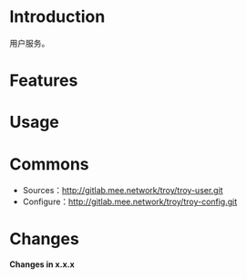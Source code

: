 # Introduction
用户服务。

# Features

# Usage

# Commons
* Sources：<http://gitlab.mee.network/troy/troy-user.git>
* Configure：<http://gitlab.mee.network/troy/troy-config.git>

# Changes
**Changes in x.x.x**
```text

```